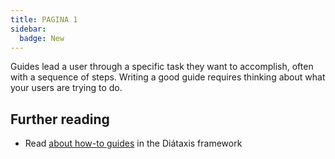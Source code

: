 ```yaml
---
title: PAGINA 1
sidebar:
  badge: New
---
```


Guides lead a user through a specific task they want to accomplish, often with a sequence of steps.
Writing a good guide requires thinking about what your users are trying to do.

## Further reading

- Read [about how-to guides](https://diataxis.fr/how-to-guides/) in the Diátaxis framework

<my-footer></my-footer>
<my-footer></my-footer>
<my-footer></my-footer>
<my-footer></my-footer>
<my-footer></my-footer>
